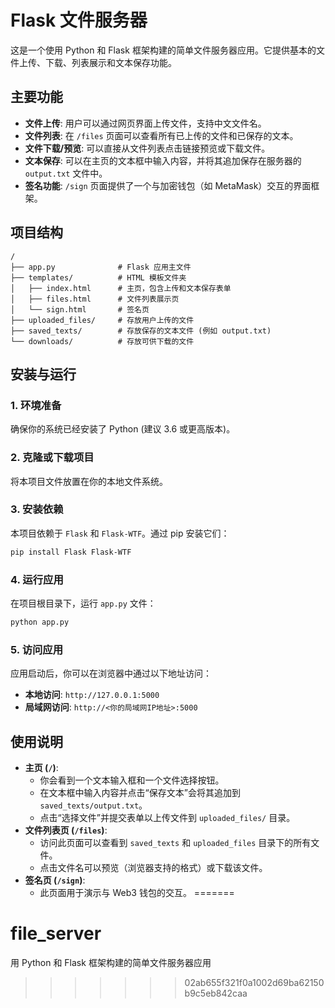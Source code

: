 # Flask 文件服务器

这是一个使用 Python 和 Flask 框架构建的简单文件服务器应用。它提供基本的文件上传、下载、列表展示和文本保存功能。

## 主要功能

- **文件上传**: 用户可以通过网页界面上传文件，支持中文文件名。
- **文件列表**: 在 `/files` 页面可以查看所有已上传的文件和已保存的文本。
- **文件下载/预览**: 可以直接从文件列表点击链接预览或下载文件。
- **文本保存**: 可以在主页的文本框中输入内容，并将其追加保存在服务器的 `output.txt` 文件中。
- **签名功能**: `/sign` 页面提供了一个与加密钱包（如 MetaMask）交互的界面框架。

## 项目结构

```
/
├── app.py              # Flask 应用主文件
├── templates/          # HTML 模板文件夹
│   ├── index.html      # 主页，包含上传和文本保存表单
│   ├── files.html      # 文件列表展示页
│   └── sign.html       # 签名页
├── uploaded_files/     # 存放用户上传的文件
├── saved_texts/        # 存放保存的文本文件 (例如 output.txt)
└── downloads/          # 存放可供下载的文件
```

## 安装与运行

### 1. 环境准备

确保你的系统已经安装了 Python (建议 3.6 或更高版本)。

### 2. 克隆或下载项目

将本项目文件放置在你的本地文件系统。

### 3. 安装依赖

本项目依赖于 `Flask` 和 `Flask-WTF`。通过 pip 安装它们：

```bash
pip install Flask Flask-WTF
```

### 4. 运行应用

在项目根目录下，运行 `app.py` 文件：

```bash
python app.py
```

### 5. 访问应用

应用启动后，你可以在浏览器中通过以下地址访问：

- **本地访问**: `http://127.0.0.1:5000`
- **局域网访问**: `http://<你的局域网IP地址>:5000`

## 使用说明

- **主页 (`/`)**:
  - 你会看到一个文本输入框和一个文件选择按钮。
  - 在文本框中输入内容并点击“保存文本”会将其追加到 `saved_texts/output.txt`。
  - 点击“选择文件”并提交表单以上传文件到 `uploaded_files/` 目录。
- **文件列表页 (`/files`)**:
  - 访问此页面可以查看到 `saved_texts` 和 `uploaded_files` 目录下的所有文件。
  - 点击文件名可以预览（浏览器支持的格式）或下载该文件。
- **签名页 (`/sign`)**:
  - 此页面用于演示与 Web3 钱包的交互。
=======
# file_server
用 Python 和 Flask 框架构建的简单文件服务器应用
>>>>>>> 02ab655f321f0a1002d69ba62150b9c5eb842caa
